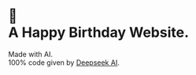 # 🥳<br>A Happy Birthday Website. <br>
Made with AI. <br>
100% code given by [Deepseek AI](https://chat.deepseek.com/). <br>
